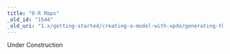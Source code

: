 ```yaml
---
title: "O-R Maps"
_old_id: "1544"
_old_uri: "1.x/getting-started/creating-a-model-with-xpdo/generating-the-model-code/o-r-maps"
---
```


<div class="note">Under Construction</div>